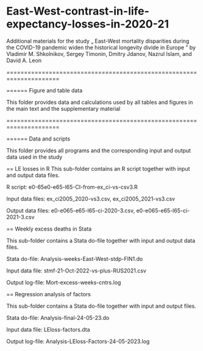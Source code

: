 # East-West-contrast-in-life-expectancy-losses-in-2020-21



Additional materials for the study „ East-West mortality disparities during the COVID-19 pandemic widen the historical longevity divide in Europe ” by Vladimir M. Shkolnikov, Sergey Timonin, Dmitry Jdanov, Nazrul Islam, and David A. Leon  

=====================================================================   

====== Figure and table data    

This folder provides data and calculations used by all tables and figures in the main text and the supplementary material

=====================================================================   

====== Data and scripts   

This folder provides all programs and the corresponding input and output data used in the study

== LE losses in R
This sub-folder contains an R script together with input and output data files.    

R script: e0-65e0-e65-l65-CI-from-ex_ci-vs-csv3.R     

Input data files: ex_ci2005_2020-vs3.csv, ex_ci2005_2021-vs3.csv   

Output data files: e0-e065-e65-l65-ci-2020-3.csv, e0-e065-e65-l65-ci-2021-3.csv   

    

== Weekly excess deaths in Stata    

This sub-folder contains a Stata do-file together with input and output data files.   

Stata do-file: Analysis-weeks-East-West-stdp-FIN1.do     

Input data file: stmf-21-Oct-2022-vs-plus-RUS2021.csv   

Output log-file: Mort-excess-weeks-cntrs.log    


== Regression analysis of factors    

This sub-folder contains a Stata do-file together with input and output files.    

Stata do-file: Analysis-final-24-05-23.do    

Input data file: LEloss-factors.dta    

Output log-file: Analysis-LEloss-Factors-24-05-2023.log     




